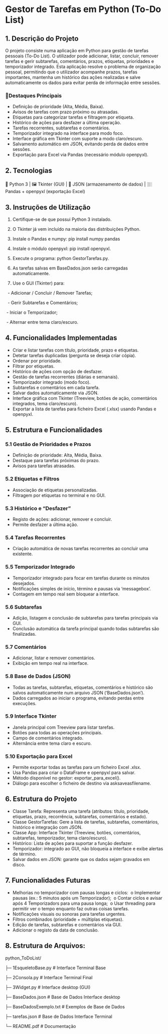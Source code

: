 # Gestor de Tarefas em Python (To-Do List)
## 1. Descrição do Projeto
O projeto consiste numa aplicação em Python para gestão de tarefas pessoais (To-Do List). O utilizador pode adicionar, listar, concluir, remover tarefas e gerir subtarefas, comentários, prazos, etiquetas, prioridades e temporizador integrado. Esta aplicação resolve o problema de organização pessoal, permitindo que o utilizador acompanhe prazos, tarefas importantes, mantenha um histórico das ações realizadas e salve automaticamente os dados para evitar perda de informação entre sessões.

### 🎯Destaques Principais
- Definição de prioridade (Alta, Média, Baixa).
- Avisos de tarefas com prazo próximo ou atrasadas.
- Etiquetas para categorizar tarefas e filtragem por etiqueta.
- Histórico de ações para desfazer a última operação.
- Tarefas recorrentes, subtarefas e comentários.
- Temporizador integrado na interface para modo foco.
- Interface gráfica em Tkinter com suporte a modo claro/escuro.
- Salvamento automático em JSON, evitando perda de dados entre sessões.
- Exportação para Excel via Pandas (necessário módulo openpyxl).

## 2. Tecnologias
🐍 Python 3 | 🖼 Tkinter (GUI) | 💾 JSON (armazenamento de dados) | 𓊂  Pandas + openpyxl (exportação Excel)

## 3. Instruções de Utilização
1. Certifique-se de que possui Python 3 instalado.
   
2. O Tkinter já vem incluído na maioria das distribuições Python.

3. Instale o Pandas e numpy: pip install numpy pandas

4. Instale o módulo openpyxl: pip install openpyxl.

5. Execute o programa: python GestorTarefas.py.

6. As tarefas salvas em BaseDados.json serão carregadas automaticamente.

7. Use o GUI (Tkinter) para:
   
    - Adicionar / Concluir / Remover Tarefas;
 
    - Gerir Subtarefas e Comentários;
 
    - Iniciar o Temporizador;
 
    - Alternar entre tema claro/escuro.

## 4. Funcionalidades Implementadas
- Criar e listar tarefas com título, prioridade, prazo e etiquetas.
- Detetar tarefas duplicadas (pergunta se deseja criar cópia).
- Ordenar por prioridade.
- Filtrar por etiquetas.
- Histórico de ações com opção de desfazer.
- Gestão de tarefas recorrentes (diárias e semanais).
- Temporizador integrado (modo foco).
- Subtarefas e comentários em cada tarefa.
- Salvar dados automaticamente via JSON.
- Interface gráfica com Tkinter (Treeview, botões de ação, comentários integrados, tema claro/escuro).
- Exportar a lista de tarefas para ficheiro Excel (.xlsx) usando Pandas e openpyxl.

## 5. Estrutura e Funcionalidades
### 5.1 Gestão de Prioridades e Prazos
- Definição de prioridade: Alta, Média, Baixa.
- Destaque para tarefas próximas do prazo.
- Avisos para tarefas atrasadas.
### 5.2 Etiquetas e Filtros
- Associação de etiquetas personalizadas.
- Filtragem por etiquetas no terminal e no GUI.
### 5.3 Histórico e “Desfazer”
- Registo de ações: adicionar, remover e concluir.
- Permite desfazer a última ação.
### 5.4 Tarefas Recorrentes
- Criação automática de novas tarefas recorrentes ao concluir uma existente.
### 5.5 Temporizador Integrado
- Temporizador integrado para focar em tarefas durante os minutos desejados.
- Notificações simples de início, término e pausas via ‘messagebox’.
- Contagem em tempo real sem bloquear a interface.
### 5.6 Subtarefas
- Adição, listagem e conclusão de subtarefas para tarefas principais via GUI.
- Conclusão automática da tarefa principal quando todas subtarefas são finalizadas.
### 5.7 Comentários
- Adicionar, listar e remover comentários.
- Exibição em tempo real na interface.
### 5.8 Base de Dados (JSON)
- Todas as tarefas, subtarefas, etiquetas, comentários e histórico são salvos automaticamente num arquivo JSON (‘BaseDados.json’).
- Dados carregados ao iniciar o programa, evitando perdas entre execuções.
### 5.9 Interface Tkinter
- Janela principal com Treeview para listar tarefas.
- Botões para todas as operações principais.
- Campo de comentários integrado.
- Alternância entre tema claro e escuro.
### 5.10 Exportação para Excel
- Permite exportar todas as tarefas para um ficheiro Excel .xlsx.
- Usa Pandas para criar o DataFrame e openpyxl para salvar.
- Método disponível no gestor: exportar_para_excel().
- Diálogo para escolher o ficheiro de destino via asksaveasfilename.

## 6. Estrutura do Projeto
- Classe Tarefa: Representa uma tarefa (atributos: título, prioridade, etiquetas, prazo, recorrência, subtarefas, comentários e estado).
- Classe GestorTarefas: Gere a lista de tarefas, subtarefas, comentários, histórico e integração com JSON.
- Classe App: Interface Tkinter (Treeview, botões, comentários, subtarefas, temporizador, tema claro/escuro).
- Histórico: Lista de ações para suportar a função desfazer.
- Temporizador: integrado ao GUI, não bloqueia a interface e exibe alertas de término.
- Salvar dados em JSON: garante que os dados sejam gravados em disco.

## 7. Funcionalidades Futuras
- Melhorias no temporizador com pausas longas e ciclos:
 o Implementar pausas (ex.: 5 minutos após um Temporizador);
 o Contar ciclos e avisar após 4 Temporizadors para uma pausa longa;
 o Usar threading para permitir ver o tempo enquanto faz outras coisas tarefas.
- Notificações visuais ou sonoras para tarefas urgentes.
- Filtros combinados (prioridade + múltiplas etiquetas).
- Edição de tarefas, subtarefas e comentários via GUI.
- Adicionar o registo da data de conclusão.

## 8. Estrutura de Arquivos:
python_ToDoList/

├─ 1EsqueletoBase.py     # Interface Terminal Base

├─ 2Consola.py           # Interface Terminal Final

├─ 3Widget.py            # Interface desktop (GUI)

├─ BaseDados.json        # Base de Dados Interface desktop

├─ BaseDadosExemplo.txt  # Exemplos de Base de Dados

├─ tarefas.json          # Base de Dados Interface Terminal

└─ README.pdf            # Documentação

